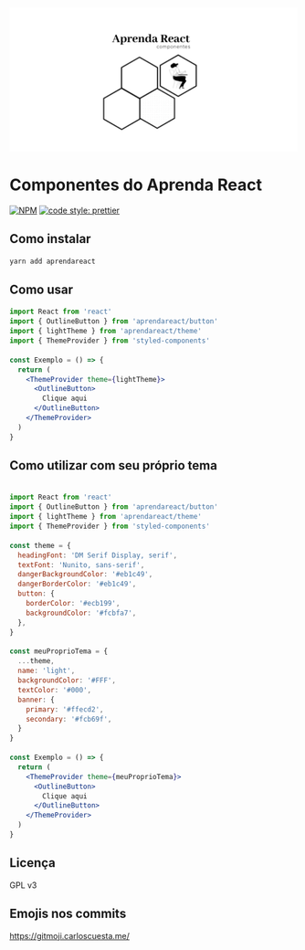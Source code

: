 
<p align="center">
  <img src="./logo.png" alt="Logotipo do Aprenda React Componentes, 4 hexágonos e os dizeres Aprenda React" />
</p>


# Componentes do Aprenda React

[![NPM](https://img.shields.io/npm/v/aprendareact.svg)](https://www.npmjs.com/package/aprendareact) 
<a href="#badge">
    <img alt="code style: prettier" src="https://img.shields.io/badge/code_style-prettier-ff69b4.svg?style=flat-square"></a>


## Como instalar

```bash
yarn add aprendareact
```

## Como usar

```jsx
import React from 'react'
import { OutlineButton } from 'aprendareact/button'
import { lightTheme } from 'aprendareact/theme'
import { ThemeProvider } from 'styled-components'

const Exemplo = () => {
  return (
    <ThemeProvider theme={lightTheme}>
      <OutlineButton>
        Clique aqui
      </OutlineButton>
    </ThemeProvider>
  )
}
```

## Como utilizar com seu próprio tema

```jsx

import React from 'react'
import { OutlineButton } from 'aprendareact/button'
import { lightTheme } from 'aprendareact/theme'
import { ThemeProvider } from 'styled-components'

const theme = {
  headingFont: 'DM Serif Display, serif',
  textFont: 'Nunito, sans-serif',
  dangerBackgroundColor: '#eb1c49',
  dangerBorderColor: '#eb1c49',
  button: {
    borderColor: '#ecb199',
    backgroundColor: '#fcbfa7',
  },
}

const meuProprioTema = {
  ...theme,
  name: 'light',
  backgroundColor: '#FFF',
  textColor: '#000',
  banner: {
    primary: '#ffecd2',
    secondary: '#fcb69f',
  }
}

const Exemplo = () => {
  return (
    <ThemeProvider theme={meuProprioTema}>
      <OutlineButton>
        Clique aqui
      </OutlineButton>
    </ThemeProvider>
  )
}
```

## Licença

GPL v3

## Emojis nos commits

https://gitmoji.carloscuesta.me/